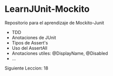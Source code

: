 # LearnJUnit-Mockito

Repositorio para el aprendizaje de Mockito-Junit

- TDD
- Anotaciones de JUnit
- Tipos de Assert's
- Uso del AssertAll
- Anotaciones utiles: @DisplayName, @Disabled
- ...

Siguiente Leccion: 18